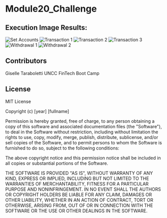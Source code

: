 # Module20_Challenge

## Execution Image Results: 

![Set Accounts](https://user-images.githubusercontent.com/89159824/149242252-ac83c96b-9c54-473f-baf6-97fec1472de6.png)
![Transaction 1](https://user-images.githubusercontent.com/89159824/149242246-19139eda-f3ba-487f-8548-acf9cf94a78d.png)
![Transaction 2](https://user-images.githubusercontent.com/89159824/149242247-4b767e09-51fa-4f9a-89bd-a59ca85290b2.png)
![Transaction 3](https://user-images.githubusercontent.com/89159824/149242248-eb77635d-e0ba-4a8f-96ba-94dbfd68835c.png)
![Withdrawal 1](https://user-images.githubusercontent.com/89159824/149242249-108121f7-1725-4a40-ac4f-545d350f2969.png)
![Withdrawal 2](https://user-images.githubusercontent.com/89159824/149242251-8c92290e-b71f-4898-b463-678b3c9679c6.png)

## Contributors

Giselle Taraboletti 
UNCC FinTech Boot Camp 

## License

MIT License

Copyright (c) [year] [fullname]

Permission is hereby granted, free of charge, to any person obtaining a copy
of this software and associated documentation files (the "Software"), to deal
in the Software without restriction, including without limitation the rights
to use, copy, modify, merge, publish, distribute, sublicense, and/or sell
copies of the Software, and to permit persons to whom the Software is
furnished to do so, subject to the following conditions:

The above copyright notice and this permission notice shall be included in all
copies or substantial portions of the Software.

THE SOFTWARE IS PROVIDED "AS IS", WITHOUT WARRANTY OF ANY KIND, EXPRESS OR
IMPLIED, INCLUDING BUT NOT LIMITED TO THE WARRANTIES OF MERCHANTABILITY,
FITNESS FOR A PARTICULAR PURPOSE AND NONINFRINGEMENT. IN NO EVENT SHALL THE
AUTHORS OR COPYRIGHT HOLDERS BE LIABLE FOR ANY CLAIM, DAMAGES OR OTHER
LIABILITY, WHETHER IN AN ACTION OF CONTRACT, TORT OR OTHERWISE, ARISING FROM,
OUT OF OR IN CONNECTION WITH THE SOFTWARE OR THE USE OR OTHER DEALINGS IN THE
SOFTWARE.

